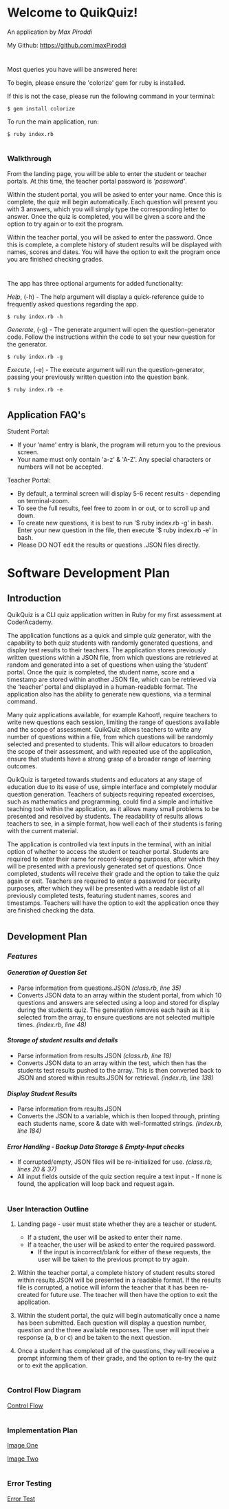 # Welcome to QuikQuiz!
An application by *Max Piroddi*

My Github: https://github.com/maxPiroddi
#
Most queries you have will be answered here:

To begin, please ensure the 'colorize' gem for ruby is installed.

If this is not the case, please run the following command in your terminal:

    $ gem install colorize

To run the main application, run:

    $ ruby index.rb
#
### Walkthrough

From the landing page, you will be able to enter the student or teacher portals. At this time, the teacher portal password is *'_password_'*.

Within the student portal, you will be asked to enter your name. Once this is complete, the quiz will begin automatically. Each question will present you with 3 answers, which you will simply type the corresponding letter to answer.
Once the quiz is completed, you will be given a score and the option to try again or to exit the program.

Within the teacher portal, you will be asked to enter the password. Once this is complete, a complete history of student results will be displayed with names, scores and dates. You will have the option to exit the program once you are finished checking grades.
#
The app has three optional arguments for added functionality:

 *Help*, (-h) - The help argument will display a quick-reference guide to frequently asked questions regarding the app.

    $ ruby index.rb -h

*Generate*, (-g) - The generate argument will open the question-generator code. Follow the instructions within the code to set your new question for the generator.

    $ ruby index.rb -g

*Execute*, (-e) - The execute argument will run the question-generator, passing your previously written question into the question bank.

    $ ruby index.rb -e

#

## Application FAQ's
Student Portal:
- If your 'name' entry is blank, the program will return you to the previous screen.
- Your name must only contain 'a-z' & 'A-Z'. Any special characters or numbers will not be accepted.

Teacher Portal:
- By default, a terminal screen will display 5-6 recent results - depending on terminal-zoom.
- To see the full results, feel free to zoom in or out, or to scroll up and down.
- To create new questions, it is best to run '$ ruby index.rb -g' in bash. Enter your new question in the file, then execute '$ ruby index.rb -e' in bash.
- Please DO NOT edit the results or questions .JSON files directly.

#
# Software Development Plan

## Introduction
QuikQuiz is a CLI quiz application written in Ruby for my first assessment at CoderAcademy.

The application functions as a quick and simple quiz generator, with the capability to both quiz students with randomly generated questions, and display test results to their teachers. The application stores previously written questions within a JSON file, from which questions are retrieved at random and generated into a set of questions when using the ‘student’ portal. Once the quiz is completed, the student name, score and a timestamp are stored within another JSON file, which can be retrieved via the ‘teacher’ portal and displayed in a human-readable format. The application also has the ability to generate new questions, via a terminal command.

Many quiz applications available, for example Kahoot!, require teachers to write new questions each session, limiting the range of questions available and the scope of assessment. QuikQuiz allows teachers to write any number of questions within a file, from which questions will be randomly selected and presented to students. This will allow educators to broaden the scope of their assessment, and with repeated use of the application, ensure that students have a strong grasp of a broader range of learning outcomes.

QuikQuiz is targeted towards students and educators at any stage of education due to its ease of use, simple interface and completely modular question generation. Teachers of subjects requiring repeated excercises, such as mathematics and programming, could find a simple and intuitive teaching tool within the application, as it allows many small problems to be presented and resolved by students. The readability of results allows teachers to see, in a simple format, how well each of their students is faring with the current material.

The application is controlled via text inputs in the terminal, with an initial option of whether to access the student or teacher portal. Students are required to enter their name for record-keeping purposes, after which they will be presented with a previously generated set of questions. Once completed, students will receive their grade and the option to take the quiz again or exit. Teachers are required to enter a password for security purposes, after which they will be presented with a readable list of all previously completed tests, featuring student names, scores and timestamps. Teachers will have the option to exit the application once they are finished checking the data.
#
## Development Plan
### _Features_

#### _Generation of Question Set_
- Parse information from questions.JSON *(class.rb, line 35)*
- Converts JSON data to an array within the student portal, from which 10 questions and answers are selected using a loop and stored for display during the students quiz. The generation removes each hash as it is selected from the array, to ensure questions are not selected multiple times. *(index.rb, line 48)*

#### _Storage of student results and details_
- Parse information from results.JSON *(class.rb, line 18)*
- Converts JSON data to an array within the test, which then has the students test results pushed to the array. This is then converted back to JSON and stored within results.JSON for retrieval. *(index.rb, line 138)*

#### _Display Student Results_
- Parse information from results.JSON
- Converts the JSON to a variable, which is then looped through, printing each students name, score & date with well-formatted strings. *(index.rb, line 184)*

#### _Error Handling - Backup Data Storage & Empty-Input checks_
- If corrupted/empty, JSON files will be re-initialized for use. *(class.rb, lines 20 & 37)*
- All input fields outside of the quiz section require a text input - If none is found, the application will loop back and request again.
#
### User Interaction Outline
1. Landing page - user must state whether they are a teacher or student.
   - If a student, the user will be asked to enter their name.
   - If a teacher, the user will be asked to enter the required password.
     - If the input is incorrect/blank for either of these requests, the user will be taken to the previous prompt to try again.

2. Within the teacher portal, a complete history of student results stored within results.JSON will be presented in a readable format. If the results file is corrupted, a notice will inform the teacher that it has been re-created for future use. The teacher will then have the option to exit the application.

3. Within the student portal, the quiz will begin automatically once a name has been submitted. Each question will display a question number, question and the three available responses. The user will input their response (a, b or c) and be taken to the next question.

4. Once a student has completed all of the questions, they will receive a prompt informing them of their grade, and the option to re-try the quiz or to exit the application.
#
### Control Flow Diagram

[Control Flow](./docs/max_piroddi_T1A2-5_flowchart.pdf)
 #
### Implementation Plan
[Image One](./docs/max_piroddi_T1A2-14_screen_one.pdf)

[Image Two](./docs/max_piroddi_T1A2-14_screen_two.pdf)
#
### Error Testing
[Error Test](./docs/max_piroddi_T1A2-12_error_test.pdf)
#
